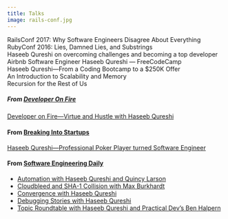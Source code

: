 ```yaml
---
title: Talks
image: rails-conf.jpg
---
```


<div class="ui embed" data-url="https://www.youtube.com/embed/x07q6V4VXC8"></div>
<div class="caption">RailsConf 2017: Why Software Engineers Disagree About Everything</div>

<div class="ui embed" data-url="https://www.youtube.com/embed/piLmdh3Am3o"></div>
<div class="caption">RubyConf 2016: Lies, Damned Lies, and Substrings</div>

<div class="ui embed" data-url="https://www.youtube.com/embed/8FvBPJcxJs0"></div>
<div class="caption">Haseeb Qureshi on overcoming challenges and becoming a top developer</div>

<div class="ui embed" data-url="https://www.youtube.com/embed/-NAx7733Sm8"></div>
<div class="caption">Airbnb Software Engineer Haseeb Qureshi — FreeCodeCamp</div>

<div class="ui embed" data-url="https://www.youtube.com/embed/1ZO1aqtDiDQ&t=1896s"></div>
<div class="caption">Haseeb Qureshi—From a Coding Bootcamp to a $250K Offer</div>

<div class="ui embed" data-url="https://www.youtube.com/embed/X5t0zO7zLFM"></div>
<div class="caption">An Introduction to Scalability and Memory</div>

<div class="ui embed" data-url="https://www.youtube.com/embed/Y9NSXD4TFKU"></div>
<div class="caption">Recursion for the Rest of Us</div>

##### From [Developer On Fire](http://developeronfire.com/)
[Developer on Fire&mdash;Virtue and Hustle with Haseeb Qureshi](http://developeronfire.com/podcast/episode-140-haseeb-qureshi-virtue-and-hustle)

#### From [Breaking Into Startups](https://soundcloud.com/breakingintostartups/)
[Haseeb Qureshi&mdash;Professional Poker Player turned Software Engineer](https://soundcloud.com/breakingintostartups/haseeb-qureshi)

#### From [Software Engineering Daily](https://softwareengineeringdaily.com/tag/haseeb-qureshi/)

* [Automation with Haseeb Qureshi and Quincy Larson](https://softwareengineeringdaily.com/2017/05/08/automation-with-haseeb-qureshi-and-quincy-larson/)
* [Cloudbleed and SHA-1 Collision with Max Burkhardt](https://softwareengineeringdaily.com/2017/03/04/cloudbleed-and-sha-1-collision-with-max-burkhardt/)
* [Convergence with Haseeb Qureshi](https://softwareengineeringdaily.com/2017/02/24/convergence-with-haseeb-qureshi/)
* [Debugging Stories with Haseeb Qureshi](https://softwareengineeringdaily.com/2016/11/19/debugging-stories-with-haseeb-qureshi/)
* [Topic Roundtable with Haseeb Qureshi and Practical Dev’s Ben Halpern](https://softwareengineeringdaily.com/2016/10/21/topic-roundtable-with-haseeb-qureshi-and-practical-devs-ben-halpern/)
